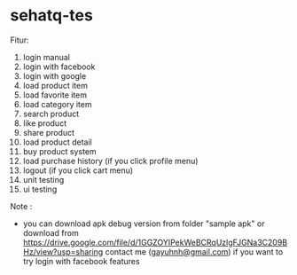 # sehatq-tes

Fitur:
1. login manual
2. login with facebook
3. login with google
4. load product item
5. load favorite item
6. load category item
7. search product
8. like product
9. share product
10. load product detail
11. buy product system
12. load purchase history (if you click profile menu)
13. logout (if you click cart menu)
14. unit testing
15. ui testing

Note :
* you can download apk debug version from folder "sample apk" or download from https://drive.google.com/file/d/1GGZOYIPekWeBCRqUzlgFJGNa3C209BHz/view?usp=sharing
contact me (gayuhnh@gmail.com) if you want to try login with facebook features 
